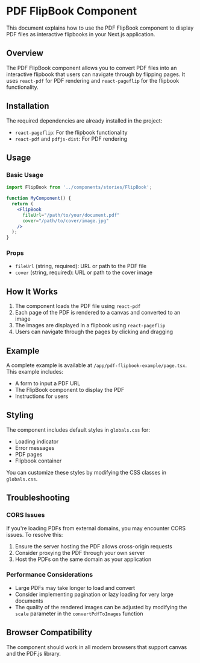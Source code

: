 # PDF FlipBook Component

This document explains how to use the PDF FlipBook component to display PDF files as interactive flipbooks in your Next.js application.

## Overview

The PDF FlipBook component allows you to convert PDF files into an interactive flipbook that users can navigate through by flipping pages. It uses `react-pdf` for PDF rendering and `react-pageflip` for the flipbook functionality.

## Installation

The required dependencies are already installed in the project:

- `react-pageflip`: For the flipbook functionality
- `react-pdf` and `pdfjs-dist`: For PDF rendering

## Usage

### Basic Usage

```jsx
import FlipBook from '../components/stories/FlipBook';

function MyComponent() {
  return (
    <FlipBook 
      fileUrl="/path/to/your/document.pdf" 
      cover="/path/to/cover/image.jpg" 
    />
  );
}
```

### Props

- `fileUrl` (string, required): URL or path to the PDF file
- `cover` (string, required): URL or path to the cover image

## How It Works

1. The component loads the PDF file using `react-pdf`
2. Each page of the PDF is rendered to a canvas and converted to an image
3. The images are displayed in a flipbook using `react-pageflip`
4. Users can navigate through the pages by clicking and dragging

## Example

A complete example is available at `/app/pdf-flipbook-example/page.tsx`. This example includes:

- A form to input a PDF URL
- The FlipBook component to display the PDF
- Instructions for users

## Styling

The component includes default styles in `globals.css` for:

- Loading indicator
- Error messages
- PDF pages
- Flipbook container

You can customize these styles by modifying the CSS classes in `globals.css`.

## Troubleshooting

### CORS Issues

If you're loading PDFs from external domains, you may encounter CORS issues. To resolve this:

1. Ensure the server hosting the PDF allows cross-origin requests
2. Consider proxying the PDF through your own server
3. Host the PDFs on the same domain as your application

### Performance Considerations

- Large PDFs may take longer to load and convert
- Consider implementing pagination or lazy loading for very large documents
- The quality of the rendered images can be adjusted by modifying the `scale` parameter in the `convertPdfToImages` function

## Browser Compatibility

The component should work in all modern browsers that support canvas and the PDF.js library.